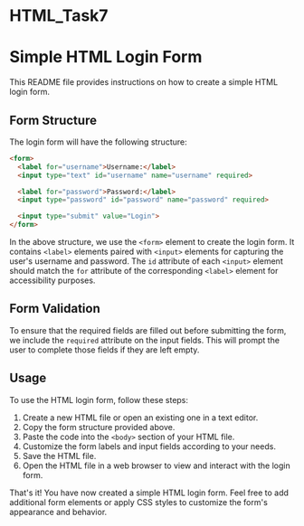 # HTML_Task7
# Simple HTML Login Form

This README file provides instructions on how to create a simple HTML login form.

## Form Structure

The login form will have the following structure:

```html
<form>
  <label for="username">Username:</label>
  <input type="text" id="username" name="username" required>

  <label for="password">Password:</label>
  <input type="password" id="password" name="password" required>

  <input type="submit" value="Login">
</form>
```

In the above structure, we use the `<form>` element to create the login form. It contains `<label>` elements paired with `<input>` elements for capturing the user's username and password. The `id` attribute of each `<input>` element should match the `for` attribute of the corresponding `<label>` element for accessibility purposes.

## Form Validation

To ensure that the required fields are filled out before submitting the form, we include the `required` attribute on the input fields. This will prompt the user to complete those fields if they are left empty.

## Usage

To use the HTML login form, follow these steps:

1. Create a new HTML file or open an existing one in a text editor.
2. Copy the form structure provided above.
3. Paste the code into the `<body>` section of your HTML file.
4. Customize the form labels and input fields according to your needs.
5. Save the HTML file.
6. Open the HTML file in a web browser to view and interact with the login form.

That's it! You have now created a simple HTML login form. Feel free to add additional form elements or apply CSS styles to customize the form's appearance and behavior.
